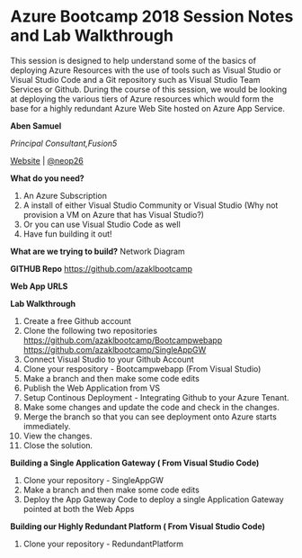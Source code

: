 # Azure Bootcamp 2018 Session Notes and Lab Walkthrough

This session is designed to help understand some of the basics of deploying Azure Resources with the use of tools such as Visual Studio or Visual Studio Code and a Git repository such as Visual Studio Team Services or Github. During the course of this session, we would be looking at deploying the various tiers of Azure resources which would form the base for a highly redundant Azure Web Site hosted on Azure App Service. 

**Aben Samuel**

_Principal Consultant,Fusion5_

[Website](http://wellytonian.com) | [@neop26](https://twitter.com/neop26)

**What do you need?**
1. An Azure Subscription
2. A install of either Visual Studio Community or Visual Studio (Why not provision a VM on Azure that has Visual Studio?)
3. Or you can use Visual Studio Code as well
4. Have fun building it out!

**What are we trying to build?**
Network Diagram

**GITHUB Repo**
https://github.com/azaklbootcamp

**Web App URLS**


**Lab Walkthrough**
1. Create a free Github account 
2. Clone the following two repositories 
	https://github.com/azaklbootcamp/Bootcampwebapp
	https://github.com/azaklbootcamp/SingleAppGW
3. Connect Visual Studio to your Github Account
4. Clone your respository - Bootcampwebapp (From Visual Studio)
5. Make a branch and then make some code edits
6. Publish the Web Application from VS
7. Setup Continous Deployment - Integrating Github to your Azure Tenant.
8. Make some changes and update the code and check in the changes.
9. Merge the branch so that you can see deployment onto Azure starts immediately.
10. View the changes.
11. Close the solution.

**Building a Single Application Gateway ( From Visual Studio Code)**
1. Clone your repository - SingleAppGW
2. Make a branch and then make some code edits
3. Deploy the App Gateway Code to deploy a single Application Gateway pointed at both the Web Apps

**Building our Highly Redundant Platform ( From Visual Studio Code)**
1. Clone your repository - RedundantPlatform

